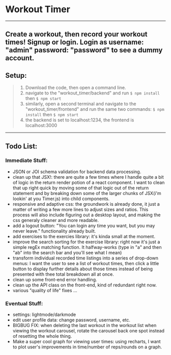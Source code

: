 # Workout Timer
---
Create a workout, then record your workout times! Signup or login. Login as username: "admin" password: "password" to see a dummy account.
---

## Setup:
> 1) Download the code, then open a command line.
> 2) navigate to the "workout_timer/backend" and run
>       ```$ npm install``` then ```$ npm start```
> 3) similarly, open a second terminal and navigate to the "workout_timer/frontend" and run the same two commands:
>       ```$ npm install``` then ```$ npm start```
> 4) the backend is set to localhost:1234, the frontend is localhost:3000
---

## Todo List:
### Immediate Stuff:
- JSON or JOI schema validation for backend data processing.
- clean up that JSX!: there are quite a few times where I handle quite a bit of logic in the return render potion of a react component. I want to clean that up right quick by moving some of that logic out of the return statement and by breaking down some of the larger chunks of JSX(i'm lookin' at you Timer.js) into child components.
- responsive and adaptive css: the groundwork is already done, it just a matter of writing a few more lines to adjust sizes and ratios. This process will also include figuring out a desktop layout, and making the css generaly cleaner and more readable.
- add a logout button: "You can login any time you want, but you may never leave." functionality already built.
- add exercises to the exercies library: it's kinda small at the moment.
- improve the search sorting for the exercise library: right now it's just a simple regEx matching function. It halfway-works (type in "a" and then "ab" into the search bar and you'll see what I mean)
- transform individual recorded time listings into a series of drop-down menus: I want the user to see a list of workout times, then click a little button to display further details about those times instead of being presented with thee total breakdown all at once.
- clean up some front-end error handling.
- clean up the API class on the front-end, kind of redundant right now.
- various "quality of life" fixes ...
### Eventual Stuff:
- settings: lightmode/darkmode
- edit user profile data: change password, username, etc.
- BIGBUG FIX: when deleting the last workout in the workout list when viewing the workout carousel, rotate the carousel back one spot instead of resetting the whole thing.
- Make a super cool graph for viewing user times: using recharts, I want to plot user's improvements in time/number of reps/rounds on a graph.